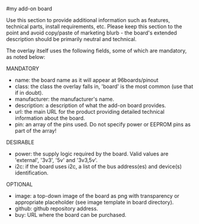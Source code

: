 <!--
---
name: My Add-on Board
class: board
type: other
formfactor: Custom
manufacturer: Company
description: An add-on board for 96Boards
url: https://my-addon-board.com
github: https://github.com/my-addon-board-repo.com
schematic: https://my-addon-board-schematic.com
buy: http://buy-my-addon-board.com
image: 'image.png'
pincount: 40
power:
  '':
  '':
ground:
  '1':
  '2':
  '39':
  '40':
pin:

-->
#my add-on board

Use this section to provide additional information such as features, technical parts, install requirements, etc. Please keep this section to the point and avoid copy/paste of marketing blurb - the board's extended description should be primarily neutral and technical.

The overlay itself uses the following fields, some of which are mandatory, as noted below:

MANDATORY
* name: the board name as it will appear at 96boards/pinout
* class: the class the overlay falls in, 'board' is the most common (use that if in doubt).
* manufacturer: the manufacturer's name.
* description: a description of what the add-on board provides.
* url: the main URL for the product providing detailed technical information about the board.
* pin: an array of the pins used. Do not specify power or EEPROM pins as part of the array!

DESIRABLE
* power: the supply logic required by the board. Valid values are 'external', '3v3', '5v' and '3v3,5v'.
* i2c: if the board uses i2c, a list of the bus address(es) and device(s) identification.

OPTIONAL
* image: a top-down image of the board as png with transparency or appropriate placeholder (see image template in board directory).
* github: github repository address.
* buy: URL where the board can be purchased.
